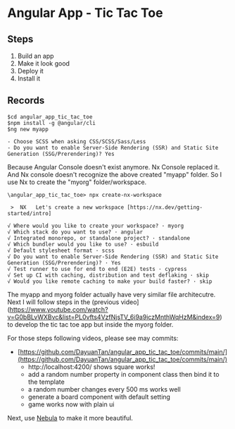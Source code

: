 # Angular App - Tic Tac Toe

## Steps

1. Build an app
2. Make it look good
3. Deploy it
4. Install it

## Records

```
$cd angular_app_tic_tac_toe
$npm install -g @angular/cli
$ng new myapp

- Choose SCSS when asking CSS/SCSS/Sass/Less
- Do you want to enable Server-Side Rendering (SSR) and Static Site Generation (SSG/Prerendering)? Yes
```

Because Angular Console doesn't exist anymore. Nx Console replaced it.
And Nx console doesn't recognize the above created "myapp" folder. 
So I use Nx to create the "myorg" folder/workspace.

```
\angular_app_tic_tac_toe> npx create-nx-workspace

 >  NX   Let's create a new workspace [https://nx.dev/getting-started/intro]

√ Where would you like to create your workspace? · myorg
√ Which stack do you want to use? · angular
√ Integrated monorepo, or standalone project? · standalone
√ Which bundler would you like to use? · esbuild
√ Default stylesheet format · scss
√ Do you want to enable Server-Side Rendering (SSR) and Static Site Generation (SSG/Prerendering)? · Yes
√ Test runner to use for end to end (E2E) tests · cypress
√ Set up CI with caching, distribution and test deflaking · skip
√ Would you like remote caching to make your build faster? · skip
```

The myapp and myorg folder actually have very similar file architecutre.
Next I will follow steps in the (previous video](https://www.youtube.com/watch?v=G0bBLvWXBvc&list=PL0vfts4VzfNjsTV_6i9a9iczMnthWqHzM&index=9) to develop the tic tac toe app but inside the myorg folder.


For those steps following videos, please see may commits:
- [https://github.com/DayuanTan/angular_app_tic_tac_toe/commits/main/](https://github.com/DayuanTan/angular_app_tic_tac_toe/commits/main/)
    - http://localhost:4200/ shows square works!
    - add a random number property in component class then bind it to the template
    - a random number changes every 500 ms works well
    - generate a board component with default setting
    - game works now with plain ui


Next, use [Nebula](https://akveo.github.io/nebular/docs/guides/install-nebular#install-nebular) to make it more beautiful. 



